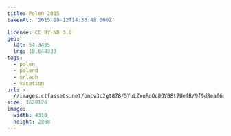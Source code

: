 ```yaml
---
title: Polen 2015
takenAt: '2015-09-12T14:35:48.000Z'

license: CC BY-ND 3.0
geo:
  lat: 54.3495
  lng: 18.648333
tags:
  - polen
  - poland
  - urlaub
  - vacation
url: >-
  //images.ctfassets.net/bncv3c2gt878/5YuLZxoRoQc8OVB8t7UefR/9f9d8eaf6da021f9b82fc0ea34301bc8/polen-2015_25328973703_o
size: 3628126
image:
  width: 4310
  height: 2868
---
```

